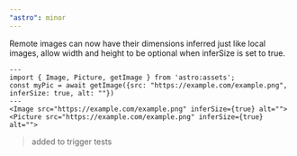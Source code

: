 ```yaml
---
"astro": minor
---
```


Remote images can now have their dimensions inferred just like local images, allow width and height to be optional when inferSize is set to true.

```astro
---
import { Image, Picture, getImage } from 'astro:assets';
const myPic = await getImage({src: "https://example.com/example.png", inferSize: true, alt: ""})
---
<Image src="https://example.com/example.png" inferSize={true} alt="">
<Picture src="https://example.com/example.png" inferSize={true} alt="">
```


> added to trigger tests
